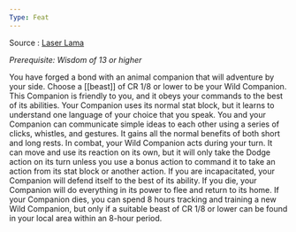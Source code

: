```yaml
---
Type: Feat
---
```

Source : [Laser Lama](https://drive.google.com/file/d/1rsADpGIue6_rRhyMlwvRR9sv3w1YQPll/view)

*Prerequisite: Wisdom of 13 or higher*

You have forged a bond with an animal companion that will adventure by your side. Choose a [[beast]] of CR 1/8 or lower to be your Wild Companion. This Companion is friendly to you, and it obeys your commands to the best of its abilities.
Your Companion uses its normal stat block, but it learns to understand one language of your choice that you speak.
You and your Companion can communicate simple ideas to each other using a series of clicks, whistles, and gestures. It gains all the normal benefits of both short and long rests.
In combat, your Wild Companion acts during your turn. It can move and use its reaction on its own, but it will only take the Dodge action on its turn unless you use a bonus action to command it to take an action from its stat block or another action. If you are incapacitated, your Companion will defend itself to the best of its ability. If you die, your Companion will do everything in its power to flee and return to its home.
If your Companion dies, you can spend 8 hours tracking and training a new Wild Companion, but only if a suitable beast of CR 1/8 or lower can be found in your local area within an 8-hour period.